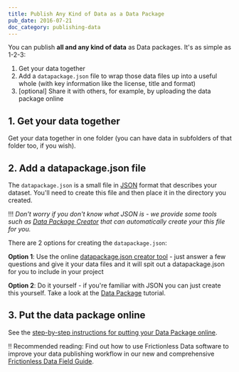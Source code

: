 ```yaml
---
title: Publish Any Kind of Data as a Data Package
pub_date: 2016-07-21
doc_category: publishing-data
---
```



You can publish **all and any kind of data** as Data packages. It's as simple as 1-2-3:

1. Get your data together
2. Add a `datapackage.json` file to wrap those data files up into a useful
   whole (with key information like the license, title and format)
3. [optional] Share it with others, for example, by uploading the data package online

## 1. Get your data together

Get your data together in one folder (you can have data in subfolders of that
folder too, if you wish).

## 2. Add a datapackage.json file

The `datapackage.json` is a small file in [JSON][json] format that describes
your dataset. You'll need to create this file and then place it in the
directory you created.

!!! *Don't worry if you don't know what JSON is - we provide some tools such as [Data Package Creator][dp-creator] that can
automatically create your this file for you.*

There are 2 options for creating the `datapackage.json`:

**Option 1**: Use the online [datapackage.json creator tool][dp-creator] - just
answer a few questions and give it your data files and it will spit out a
datapackage.json for you to include in your project

**Option 2**: Do it yourself - if you're familiar with JSON you can just create
this yourself. Take a look at the [Data Package][dp] tutorial.

## 3. Put the data package online

See the [step-by-step instructions for putting your Data Package online][pub-online].

!! Recommended reading: Find out how to use Frictionless Data software to improve your data publishing workflow in our new and comprehensive [Frictionless Data Field Guide][field-guide].


[dp]: /docs/data-package
[dp-main]: /data-packages
[tdp]: /docs/tabular-data-package/
[ts]: /docs/table-schema/
[ts-types]: /specs/table-schema/#field-descriptors
[csv]: /docs/csv/
[json]: http://en.wikipedia.org/wiki/JSON

[spec-dp]: /specs/data-package/
[spec-tdp]: /specs/tabular-data-package/
[spec-ts]: /specs/table-schema/
[spec-csvddf]: /specs/csv-dialect/

[publish]: /docs/publish/
[pub-tabular]: /docs/publish-tabular/
[pub-online]: /docs/publish-online/
[pub-any]: /docs/publish-any/
[pub-geo]: /docs/publish-geo/
[pub-faq]: /docs/publish-faq/
[field-guide]: /field-guide

[tools]: /software/
[dp-creator]: http://create.frictionlessdata.io
[dp-viewer]: http://create.frictionlessdata.io
